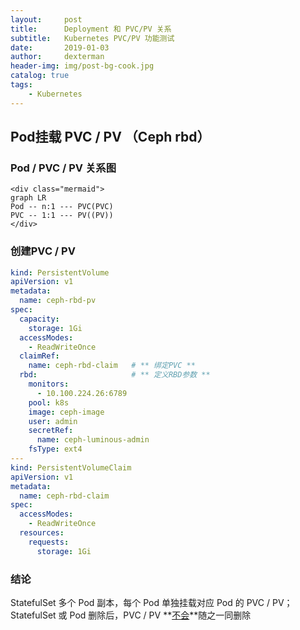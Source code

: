 ```yaml
---
layout:     post
title:      Deployment 和 PVC/PV 关系
subtitle:   Kubernetes PVC/PV 功能测试
date:       2019-01-03
author:     dexterman
header-img: img/post-bg-cook.jpg
catalog: true
tags:
    - Kubernetes
---
```


## Pod挂载 PVC / PV （Ceph rbd）

### Pod / PVC / PV 关系图

```mermaid
<div class="mermaid">
graph LR
Pod -- n:1 --- PVC(PVC)
PVC -- 1:1 --- PV((PV))
</div>
```

### 创建PVC / PV

```yaml
kind: PersistentVolume
apiVersion: v1
metadata:
  name: ceph-rbd-pv
spec:
  capacity:
    storage: 1Gi
  accessModes:
    - ReadWriteOnce
  claimRef:
    name: ceph-rbd-claim   # ** 绑定PVC ** 
  rbd:					   # ** 定义RBD参数 **
    monitors:
      - 10.100.224.26:6789
    pool: k8s
    image: ceph-image
    user: admin
    secretRef:
      name: ceph-luminous-admin
    fsType: ext4
---
kind: PersistentVolumeClaim
apiVersion: v1
metadata:
  name: ceph-rbd-claim
spec:
  accessModes:
    - ReadWriteOnce
  resources:
    requests:
      storage: 1Gi
```

### 结论

StatefulSet 多个 Pod 副本，每个 Pod 单独挂载对应 Pod 的 PVC / PV；StatefulSet 或 Pod 删除后，PVC / PV **<u>不会</u>**随之一同删除